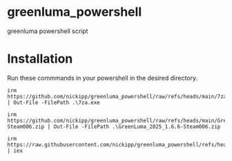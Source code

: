 # greenluma_powershell
greenluma powershell script

# Installation
Run these commmands in your powershell in the desired directory.
```
irm https://github.com/nickipp/greenluma_powershell/raw/refs/heads/main/7za.exe | Out-File -FilePath .\7za.exe
```

```
irm https://github.com/nickipp/greenluma_powershell/raw/refs/heads/main/GreenLuma_2025_1.6.6-Steam006.zip | Out-File -FilePath .\GreenLuma_2025_1.6.6-Steam006.zip
```

```
irm https://raw.githubusercontent.com/nickipp/greenluma_powershell/refs/heads/main/install.ps1 | iex
```
